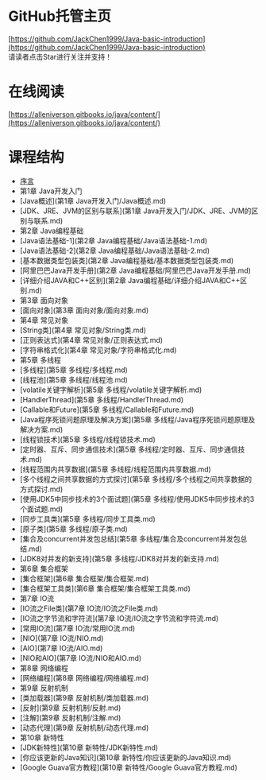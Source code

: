 # GitHub托管主页

[https://github.com/JackChen1999/Java-basic-introduction](https://github.com/JackChen1999/Java-basic-introduction)  
请读者点击Star进行关注并支持！

# 在线阅读

[https://alleniverson.gitbooks.io/java/content/](https://alleniverson.gitbooks.io/java/content/)

# 课程结构

* [序言](README.md)
* 第1章 Java开发入门
 * [Java概述](第1章 Java开发入门/Java概述.md)
 * [JDK、JRE、JVM的区别与联系](第1章 Java开发入门/JDK、JRE、JVM的区别与联系.md)
* 第2章 Java编程基础
 * [Java语法基础-1](第2章 Java编程基础/Java语法基础-1.md)
 * [Java语法基础-2](第2章 Java编程基础/Java语法基础-2.md)
 * [基本数据类型包装类](第2章 Java编程基础/基本数据类型包装类.md)
 * [阿里巴巴Java开发手册](第2章 Java编程基础/阿里巴巴Java开发手册.md)
 * [详细介绍JAVA和C++区别](第2章 Java编程基础/详细介绍JAVA和C++区别.md)
* 第3章 面向对象
 * [面向对象](第3章 面向对象/面向对象.md)
* 第4章 常见对象
 * [String类](第4章 常见对象/String类.md)
 * [正则表达式](第4章 常见对象/正则表达式.md)
 * [字符串格式化](第4章 常见对象/字符串格式化.md)
* 第5章 多线程
 * [多线程](第5章 多线程/多线程.md)
 * [线程池](第5章 多线程/线程池.md)
 * [volatile关键字解析](第5章 多线程/volatile关键字解析.md)
 * [HandlerThread](第5章 多线程/HandlerThread.md)
 * [Callable和Future](第5章 多线程/Callable和Future.md)
 * [Java程序死锁问题原理及解决方案](第5章 多线程/Java程序死锁问题原理及解决方案.md)
 * [线程锁技术](第5章 多线程/线程锁技术.md)
 * [定时器、互斥、同步通信技术](第5章 多线程/定时器、互斥、同步通信技术.md)
 * [线程范围内共享数据](第5章 多线程/线程范围内共享数据.md)
 * [多个线程之间共享数据的方式探讨](第5章 多线程/多个线程之间共享数据的方式探讨.md)
 * [使用JDK5中同步技术的3个面试题](第5章 多线程/使用JDK5中同步技术的3个面试题.md)
 * [同步工具类](第5章 多线程/同步工具类.md)
 * [原子类](第5章 多线程/原子类.md)
 * [集合及concurrent并发包总结](第5章 多线程/集合及concurrent并发包总结.md)
 * [JDK8对并发的新支持](第5章 多线程/JDK8对并发的新支持.md)
* 第6章 集合框架
 * [集合框架](第6章 集合框架/集合框架.md)
 * [集合框架工具类](第6章 集合框架/集合框架工具类.md)
* 第7章 IO流
 * [IO流之File类](第7章 IO流/IO流之File类.md)
 * [IO流之字节流和字符流](第7章 IO流/IO流之字节流和字符流.md)
 * [常用IO流](第7章 IO流/常用IO流.md)
 * [NIO](第7章 IO流/NIO.md)
 * [AIO](第7章 IO流/AIO.md)
 * [NIO和AIO](第7章 IO流/NIO和AIO.md)
* 第8章 网络编程
 * [网络编程](第8章 网络编程/网络编程.md)
* 第9章 反射机制
 * [类加载器](第9章 反射机制/类加载器.md)
 * [反射](第9章 反射机制/反射.md)
 * [注解](第9章 反射机制/注解.md)
 * [动态代理](第9章 反射机制/动态代理.md)
* 第10章 新特性
 * [JDK新特性](第10章 新特性/JDK新特性.md)
 * [你应该更新的Java知识](第10章 新特性/你应该更新的Java知识.md)
 * [Google Guava官方教程](第10章 新特性/Google Guava官方教程.md)
